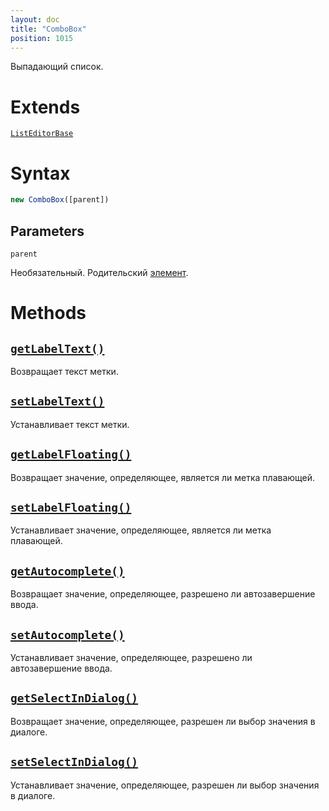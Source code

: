 ```yaml
---
layout: doc
title: "ComboBox"
position: 1015
---
```


Выпадающий список.

# Extends

[`ListEditorBase`](../ListEditorBase/)

# Syntax

```js
new ComboBox([parent])
```

## Parameters

`parent`

Необязательный. Родительский [элемент](../../KeyConcepts/Element/).

# Methods

## [`getLabelText()`](ComboBox.getLabelText/)

Возвращает текст метки.

## [`setLabelText()`](ComboBox.setLabelText/)

Устанавливает текст метки.

## [`getLabelFloating()`](ComboBox.getLabelFloating/)

Возвращает значение, определяющее, является ли метка плавающей.

## [`setLabelFloating()`](ComboBox.setLabelFloating/)

Устанавливает значение, определяющее, является ли метка плавающей.

## [`getAutocomplete()`](ComboBox.getAutocomplete/)

Возвращает значение, определяющее, разрешено ли автозавершение ввода.

## [`setAutocomplete()`](ComboBox.setAutocomplete/)

Устанавливает значение, определяющее, разрешено ли автозавершение ввода.

## [`getSelectInDialog()`](ComboBox.getSelectInDialog/)

Возвращает значение, определяющее, разрешен ли выбор значения в диалоге.

## [`setSelectInDialog()`](ComboBox.setSelectInDialog/)

Устанавливает значение, определяющее, разрешен ли выбор значения в диалоге.
